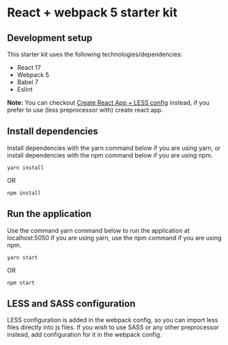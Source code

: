 # React + webpack 5 starter kit

## Development setup
This starter kit uses the following technologies/dependencies:
- React 17
- Webpack 5
- Babel 7
- Eslint

**Note:** You can checkout [Create React App + LESS config](https://github.com/Ifycode/less-config-create-react-app) instead, if you prefer to use (less preprocessor with) create react app.

## Install dependencies

Install dependencies with the yarn command below if you are using yarn, or install dependencies with the npm command below if you are using npm.

````
yarn install
````

OR

````
npm install
````

## Run the application

Use the command yarn command below to run the application at localhost:5050 if you are using yarn, use the npm command if you are using npm.

````
yarn start
````

OR

````
npm start
````

## LESS and SASS configuration
LESS configuration is added in the webpack config, so you can import less files directly into js files. If you wish to use SASS or any other preprocessor instead, add configuration for it in the webpack config.
